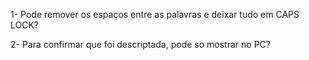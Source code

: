 1- Pode remover os espaços entre as palavras e deixar tudo em CAPS LOCK?

2- Para confirmar que foi descriptada, pode so mostrar no PC?
